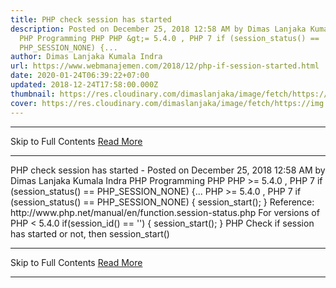 ```yaml
---
title: PHP check session has started
description: Posted on December 25, 2018 12:58 AM by Dimas Lanjaka Kumala Indra
  PHP Programming PHP PHP &gt;= 5.4.0 , PHP 7 if (session_status() ==
  PHP_SESSION_NONE) {...
author: Dimas Lanjaka Kumala Indra
url: https://www.webmanajemen.com/2018/12/php-if-session-started.html
date: 2020-01-24T06:39:22+07:00
updated: 2018-12-24T17:58:00.000Z
thumbnail: https://res.cloudinary.com/dimaslanjaka/image/fetch/https://img.icons8.com/metro/1600/php.png
cover: https://res.cloudinary.com/dimaslanjaka/image/fetch/https://img.icons8.com/metro/1600/php.png
---
```


<hr/> Skip to Full Contents <a href="https://www.webmanajemen.com/2018/12/php-if-session-started.html" rel="follow" class="button" id="read-more">Read More</a> <hr/> PHP check session has started - Posted on December 25, 2018 12:58 AM by Dimas Lanjaka Kumala Indra PHP Programming PHP PHP &gt;= 5.4.0 , PHP 7 if (session_status() == PHP_SESSION_NONE) {... PHP >= 5.4.0 , PHP 7
if (session_status() == PHP_SESSION_NONE) {
    session_start();
}
    Reference:             http://www.php.net/manual/en/function.session-status.php     
    For versions of PHP < 5.4.0
if(session_id() == '') {
    session_start();
}
 PHP Check if session has started or not, then session_start() <hr/> Skip to Full Contents <a href="https://www.webmanajemen.com/2018/12/php-if-session-started.html" rel="follow" class="button" id="read-more">Read More</a> <hr/>